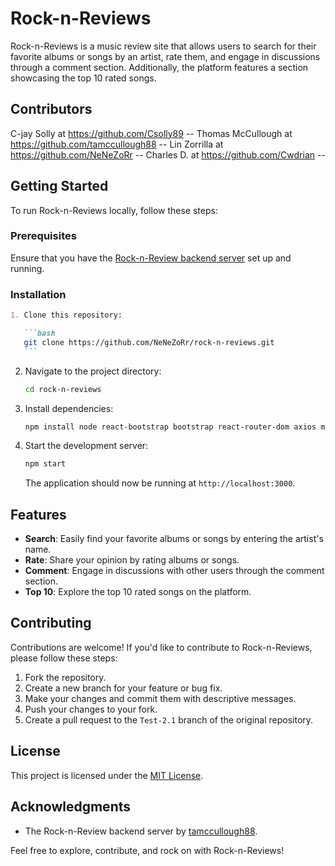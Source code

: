 # Rock-n-Reviews

Rock-n-Reviews is a music review site that allows users to search for their favorite albums or songs by an artist, rate them, and engage in discussions through a comment section. Additionally, the platform features a section showcasing the top 10 rated songs.

## Contributors

C-jay Solly at https://github.com/Csolly89 --
Thomas McCullough at https://github.com/tamccullough88 --
Lin Zorrilla at https://github.com/NeNeZoRr --
Charles D. at https://github.com/Cwdrian --

## Getting Started

To run Rock-n-Reviews locally, follow these steps:

### Prerequisites

Ensure that you have the [Rock-n-Review backend server](https://github.com/tamccullough88/Rock-n-review-backend) set up and running.

### Installation

````markdown
1. Clone this repository:

   ```bash
   git clone https://github.com/NeNeZoRr/rock-n-reviews.git
   ```
````

2. Navigate to the project directory:

   ```bash
   cd rock-n-reviews
   ```

3. Install dependencies:

   ```bash
   npm install node react-bootstrap bootstrap react-router-dom axios mongoose bcrypt cors dotenv mongodb
   ```

4. Start the development server:

   ```bash
   npm start
   ```

   The application should now be running at `http://localhost:3000`.

## Features

- **Search**: Easily find your favorite albums or songs by entering the artist's name.
- **Rate**: Share your opinion by rating albums or songs.
- **Comment**: Engage in discussions with other users through the comment section.
- **Top 10**: Explore the top 10 rated songs on the platform.

## Contributing

Contributions are welcome! If you'd like to contribute to Rock-n-Reviews, please follow these steps:

1. Fork the repository.
2. Create a new branch for your feature or bug fix.
3. Make your changes and commit them with descriptive messages.
4. Push your changes to your fork.
5. Create a pull request to the `Test-2.1` branch of the original repository.

## License

This project is licensed under the [MIT License](LICENSE).

## Acknowledgments

- The Rock-n-Review backend server by [tamccullough88](https://github.com/tamccullough88).

Feel free to explore, contribute, and rock on with Rock-n-Reviews!
